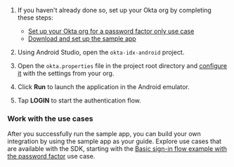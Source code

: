 
1. If you haven't already done so, set up your Okta org by completing these steps:

    * [Set up your Okta org for a password factor only use case](/docs/guides/oie-embedded-common-org-setup/android/main/#set-up-your-okta-org-for-a-password-factor-only-use-case)
    * [Download and set up the sample app](/docs/guides/oie-embedded-common-download-setup-app/android/main/)

1. Using Android Studio, open the `okta-idx-android` project.
1. Open the `okta.properties` file in the project root directory and [configure it](/docs/guides/oie-embedded-common-download-setup-app/android/main/#set-the-configuration-values) with the settings from your org.
1. Click **Run** to launch the application in the Android emulator.
1. Tap **LOGIN** to start the authentication flow.

### Work with the use cases

After you successfully run the sample app, you can build your own integration by using the sample app as your guide. Explore use cases that are available with the SDK, starting with the [Basic sign-in flow example with the password factor](/docs/guides/oie-embedded-sdk-use-case-basic-sign-in/android/main/) use case.
